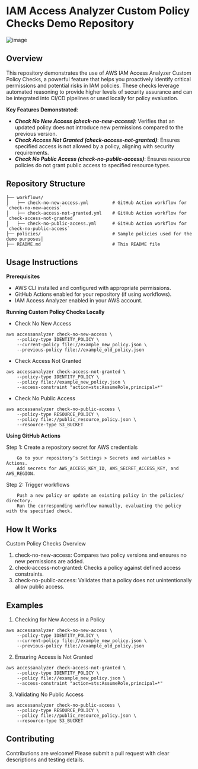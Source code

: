 # IAM Access Analyzer Custom Policy Checks Demo Repository

![image](https://github.com/user-attachments/assets/54ccf852-0715-41f7-a676-ceb994336043)

## Overview

This repository demonstrates the use of AWS IAM Access Analyzer Custom Policy Checks, a powerful feature that helps you proactively identify critical permissions and potential risks in IAM policies. These checks leverage automated reasoning to provide higher levels of security assurance and can be integrated into CI/CD pipelines or used locally for policy evaluation.

**Key Features Demonstrated**:
* **_Check No New Access (check-no-new-access)_**: Verifies that an updated policy does not introduce new permissions compared to the previous version.
* **_Check Access Not Granted (check-access-not-granted)_**: Ensures specified access is not allowed by a policy, aligning with security requirements.
* **_Check No Public Access (check-no-public-access)_**: Ensures resource policies do not grant public access to specified resource types.

## Repository Structure

```
├── workflows/
│   ├── check-no-new-access.yml         # GitHub Action workflow for `check-no-new-access`
│   ├── check-access-not-granted.yml    # GitHub Action workflow for `check-access-not-granted`
│   ├── check-no-public-access.yml      # GitHub Action workflow for `check-no-public-access`
├── policies/                           # Sample policies used for the demo purposes│
├── README.md                           # This README file
```

## Usage Instructions

**Prerequisites**

* AWS CLI installed and configured with appropriate permissions.
* GitHub Actions enabled for your repository (if using workflows).
* IAM Access Analyzer enabled in your AWS account.

**Running Custom Policy Checks Locally**

* Check No New Access
```
aws accessanalyzer check-no-new-access \
    --policy-type IDENTITY_POLICY \
    --current-policy file://example_new_policy.json \
    --previous-policy file://example_old_policy.json
```

* Check Access Not Granted

```
aws accessanalyzer check-access-not-granted \
    --policy-type IDENTITY_POLICY \
    --policy file://example_new_policy.json \
    --access-constraint "action=sts:AssumeRole,principal=*"
```

* Check No Public Access

```
aws accessanalyzer check-no-public-access \
    --policy-type RESOURCE_POLICY \
    --policy file://public_resource_policy.json \
    --resource-type S3_BUCKET
```

**Using GitHub Actions**

Step 1: Create a repository secret for AWS credentials
```
    Go to your repository’s Settings > Secrets and variables > Actions.
    Add secrets for AWS_ACCESS_KEY_ID, AWS_SECRET_ACCESS_KEY, and AWS_REGION.
```

Step 2: Trigger workflows
```
    Push a new policy or update an existing policy in the policies/ directory.
    Run the corresponding workflow manually, evaluating the policy with the specified check.
```

## How It Works

Custom Policy Checks Overview
1. check-no-new-access: Compares two policy versions and ensures no new permissions are added.
2. check-access-not-granted: Checks a policy against defined access constraints.
3. check-no-public-access: Validates that a policy does not unintentionally allow public access.

## Examples

1. Checking for New Access in a Policy
```
aws accessanalyzer check-no-new-access \
    --policy-type IDENTITY_POLICY \
    --current-policy file://example_new_policy.json \
    --previous-policy file://example_old_policy.json
```
2. Ensuring Access is Not Granted
```
aws accessanalyzer check-access-not-granted \
    --policy-type IDENTITY_POLICY \
    --policy file://example_new_policy.json \
    --access-constraint "action=sts:AssumeRole,principal=*"
```
3. Validating No Public Access
```
aws accessanalyzer check-no-public-access \
    --policy-type RESOURCE_POLICY \
    --policy file://public_resource_policy.json \
    --resource-type S3_BUCKET
```

## Contributing

Contributions are welcome! Please submit a pull request with clear descriptions and testing details.
